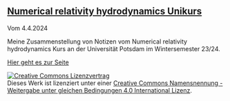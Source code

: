 ## [Numerical relativity hydrodynamics Unikurs](Numerical-relativity.md)
Vom 4.4.2024

Meine Zusammenstellung von Notizen vom Numerical relativity hydrodynamics Kurs an der Universität Potsdam im Wintersemester 23/24.

[Hier geht es zur Seite](https://github.com/christiang7/Numerical_relativity_hydrodynamics_Unikurs)

<a rel="license" href="http://creativecommons.org/licenses/by-sa/4.0/"><img alt="Creative Commons Lizenzvertrag" style="border-width:0" src="https://i.creativecommons.org/l/by-sa/4.0/88x31.png" /></a><br />Dieses Werk ist lizenziert unter einer <a rel="license" href="http://creativecommons.org/licenses/by-sa/4.0/">Creative Commons Namensnennung - Weitergabe unter gleichen Bedingungen 4.0 International Lizenz</a>.
